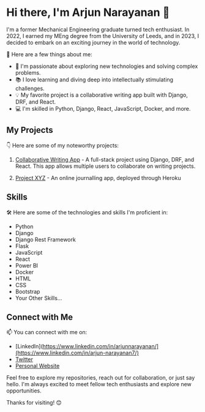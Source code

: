 <!--
**Arjun-berko/Arjun-berko** is a ✨ _special_ ✨ repository because its `README.md` (this file) appears on your GitHub profile.

Here are some ideas to get you started:

- 🔭 I’m currently working on ...
- 🌱 I’m currently learning ...
- 👯 I’m looking to collaborate on ...
- 🤔 I’m looking for help with ...
- 💬 Ask me about ...
- 📫 How to reach me: ...
- 😄 Pronouns: ...
- ⚡ Fun fact: ...
-->

# Hi there, I'm Arjun Narayanan 👋

I'm a former Mechanical Engineering graduate turned tech enthusiast. In 2022, I earned my MEng degree from the University of Leeds, and in 2023, I decided to embark on an exciting journey in the world of technology.

🚀 Here are a few things about me:

- 🌟 I'm passionate about exploring new technologies and solving complex problems.
- 📚 I love learning and diving deep into intellectually stimulating challenges.
- 💡 My favorite project is a collaborative writing app built with Django, DRF, and React.
- 💻 I'm skilled in Python, Django, React, JavaScript, Docker, and more.

## My Projects

👇 Here are some of my noteworthy projects:

1. [Collaborative Writing App]([https://github.com/yourusername/collaborative-writing-app](https://github.com/Arjun-berko/Wordsmiths-Guild)) - A full-stack project using Django, DRF, and React. This app allows multiple users to collaborate on writing projects.

2. [Project XYZ]([https://github.com/yourusername/project-xyz](https://github.com/Arjun-berko/Arjun-Journal-App)) - An online journalling app, deployed through Heroku

## Skills

🛠️ Here are some of the technologies and skills I'm proficient in:

- Python
- Django
- Django Rest Framework
- Flask
- JavaScript
- React
- Power BI
- Docker
- HTML
- CSS
- Bootstrap
- Your Other Skills...

## Connect with Me

📫 You can connect with me on:

- [LinkedIn](https://www.linkedin.com/in/arjunnarayanan/](https://www.linkedin.com/in/arjun-narayanan7/)
- [Twitter](https://twitter.com/yourusername)
- [Personal Website](https://www.arjunnarayanan.com)

Feel free to explore my repositories, reach out for collaboration, or just say hello. I'm always excited to meet fellow tech enthusiasts and explore new opportunities.

Thanks for visiting! 😊

